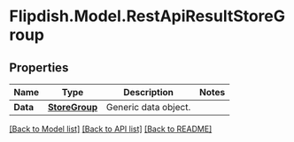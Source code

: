 # Flipdish.Model.RestApiResultStoreGroup
## Properties

Name | Type | Description | Notes
------------ | ------------- | ------------- | -------------
**Data** | [**StoreGroup**](StoreGroup.md) | Generic data object. | 

[[Back to Model list]](../README.md#documentation-for-models) [[Back to API list]](../README.md#documentation-for-api-endpoints) [[Back to README]](../README.md)


